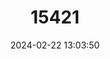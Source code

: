 ---
title: "15421"
category: "Orcinus orca"
draft: false
date: 2024-02-22 13:03:50
languages:
  English: ["Orca", "Killer Whale"]
  French: ["Epaulard", "Orque"]
  Spanish; Castilian: ["Espadarte", "Orca"]
  Italian: ["Orca assassina"]
---